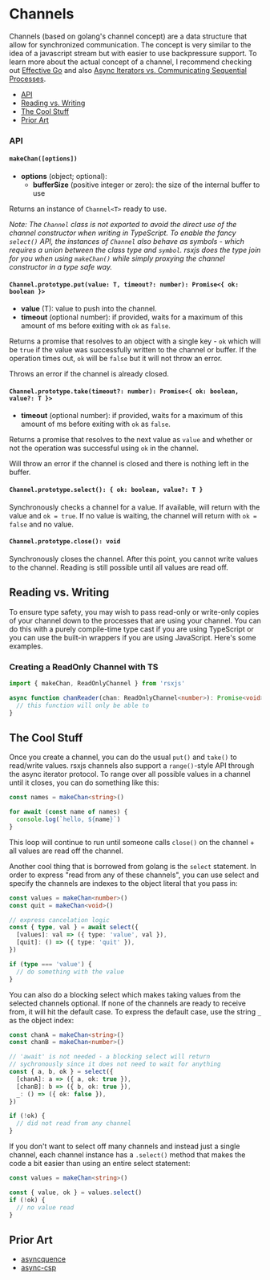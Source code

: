 # Channels

Channels (based on golang's channel concept) are a data structure that allow for
synchronized communication. The concept is very similar to the idea of a javascript
stream but with easier to use backpressure support. To learn more about the actual
concept of a channel, I recommend checking out [Effective Go](https://golang.org/doc/effective_go.html#channels) and also
[Async Iterators vs. Communicating Sequential Processes](http://2ality.com/2017/03/csp-vs-async-generators.html).

 - [API](#api)
 - [Reading vs. Writing](#reading-vs-writing)
 - [The Cool Stuff](#the-cool-stuff)
 - [Prior Art](#prior-art)

### API

#### `makeChan([options])`

 - **options** (object; optional):
    - **bufferSize** (positive integer or zero): the size of the internal buffer to use

Returns an instance of `Channel<T>` ready to use.

*Note: The `Channel` class is not exported to avoid the direct use of the channel
constructor when writing in TypeScript. To enable the fancy `select()` API, the
instances of `Channel` also behave as symbols - which requires a union between
the class type and `symbol`. rsxjs does the type join for you when using `makeChan()`
while simply proxying the channel constructor in a type safe way.*

#### `Channel.prototype.put(value: T, timeout?: number): Promise<{ ok: boolean }>`

 - **value** (T): value to push into the channel.
 - **timeout** (optional number): if provided, waits for a maximum of this amount of ms
 before exiting with `ok` as `false`.

Returns a promise that resolves to an object with a single key - `ok` which will be
`true` if the value was successfully written to the channel or buffer. If the operation
times out, `ok` will be `false` but it will not throw an error.

Throws an error if the channel is already closed.

#### `Channel.prototype.take(timeout?: number): Promise<{ ok: boolean, value?: T }>`

 - **timeout** (optional number): if provided, waits for a maximum of this amount of ms
 before exiting with `ok` as `false`.

Returns a promise that resolves to the next value as `value` and whether or not the operation
was successful using `ok` in the channel.

Will throw an error if the channel is closed and there is nothing left in the buffer.

#### `Channel.prototype.select(): { ok: boolean, value?: T }`

Synchronously checks a channel for a value. If available, will return with the value and
`ok = true`. If no value is waiting, the channel will return with `ok = false` and no
value.

#### `Channel.prototype.close(): void`

Synchronously closes the channel. After this point, you cannot write values to the channel.
Reading is still possible until all values are read off.

## Reading vs. Writing

To ensure type safety, you may wish to pass read-only or write-only copies of your channel
down to the processes that are using your channel. You can do this with a purely compile-time
type cast if you are using TypeScript or you can use the built-in wrappers if you are using
JavaScript. Here's some examples.

### Creating a ReadOnly Channel with TS

```typescript
import { makeChan, ReadOnlyChannel } from 'rsxjs'

async function chanReader(chan: ReadOnlyChannel<number>): Promise<void> {
  // this function will only be able to 
}
```

## The Cool Stuff

Once you create a channel, you can do the usual `put()` and `take()` to read/write values.
rsxjs channels also support a `range()`-style API through the async iterator protocol. To
range over all possible values in a channel until it closes, you can do something like this:

```typescript
const names = makeChan<string>()

for await (const name of names) {
  console.log(`hello, ${name}`)
}
```

This loop will continue to run until someone calls `close()` on the channel + all values are
read off the channel.

Another cool thing that is borrowed from golang is the `select` statement. In order to express
"read from any of these channels", you can use select and specify the channels are indexes to
the object literal that you pass in:

```typescript
const values = makeChan<number>()
const quit = makeChan<void>()

// express cancelation logic
const { type, val } = await select({
  [values]: val => ({ type: 'value', val }),
  [quit]: () => ({ type: 'quit' }),
})

if (type === 'value') {
  // do something with the value
}
```

You can also do a blocking select which makes taking values from the selected channels optional.
If none of the channels are ready to receive from, it will hit the default case. To express the
default case, use the string `_` as the object index:

```typescript
const chanA = makeChan<string>()
const chanB = makeChan<number>()

// 'await' is not needed - a blocking select will return
// sychronously since it does not need to wait for anything
const { a, b, ok } = select({
  [chanA]: a => ({ a, ok: true }),
  [chanB]: b => ({ b, ok: true }),
  _: () => ({ ok: false }),
})

if (!ok) {
  // did not read from any channel
}
```

If you don't want to select off many channels and instead just a single channel, each
channel instance has a `.select()` method that makes the code a bit easier than using
an entire select statement:

```typescript
const values = makeChan<string>()

const { value, ok } = values.select()
if (!ok) {
  // no value read
}
```

## Prior Art

 - [asyncquence](https://github.com/getify/asyncquence)
 - [async-csp](https://github.com/dvlsg/async-csp)
